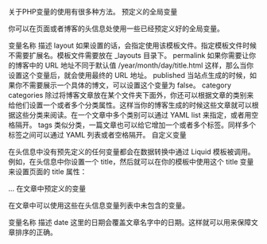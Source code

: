 关于PHP变量的使用有很多种方法。
预定义的全局变量

你可以在页面或者博客的头信息处使用一些已经预定义好的全局变量。

变量名称    描述
layout
如果设置的话，会指定使用该模板文件。指定模板文件时候不需要扩展名。模板文件需要放在 _layouts 目录下。
permalink
如果你需要让你的博客中的 URL 地址不同于默认值 /year/month/day/title.html 这样，那么当你设置这个变量后，就会使用最终的 URL 地址。
published
当站点生成的时候，如果你不需要展示一个具体的博文，可以设置这个变量为 false。
category
categories
除过将博客文章放在某个文件夹下面外，你还可以根据文章的类别来给他们设置一个或者多个分类属性。这样当你的博客生成的时候这些文章就可以根据这些分类来阅读。在一个文章中多个类别可以通过 YAML list 来指定，或者用空格隔开。
tags
类似分类，一篇文章也可以给它增加一个或者多个标签。同样多个标签之间可以通过 YAML 列表或者空格隔开。
自定义变量

在头信息中没有预先定义的任何变量都会在数据转换中通过 Liquid 模板被调用。例如，在头信息中你设置一个 title，然后就可以在你的模板中使用这个 title 变量来设置页面的 title 属性：

<!DOCTYPE HTML>
<html>
  <head>
    <title>{{ page.title }}</title>
  </head>
  <body>
    ...
在文章中预定义的变量

在文章中可以使用这些在头信息变量列表中未包含的变量。

变量名称    描述
date
这里的日期会覆盖文章名字中的日期。这样就可以用来保障文章排序的正确。